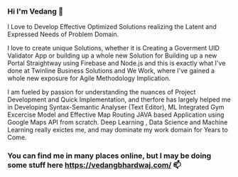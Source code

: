 ### Hi I'm Vedang 👋
I Love to Develop Effective Optimized Solutions realizing the Latent and Expressed Needs of Problem Domain.

I love to create unique Solutions, whether it is Creating a Goverment UID Validator App or building up a whole new Solution for Building up a new Portal Straightway using Firebase and Node.js and this is exactly what I've done at Twinline Business Solutions and We Work, where I've gained a whole new exposure for Agile Methodology Implication.

I am fueled by passion for understanding the nuances of Project Development and Quick Implementation, and therfore has largely helped me in Developing Syntax-Semantic Analyser (Text Editor), ML Integrated Gym Excercise Model and Effective Map Routing JAVA based Application using Google Maps API from scratch.
Deep Learning , Data Science and Machine Learning really exictes me, and may dominate my work domain for Years to Come.

### You can find me in many places online, but I may be doing some stuff here https://vedangbhardwaj.com/ 📫 
<!--
**vedang14/vedang14** is a ✨ _special_ ✨ repository because its `README.md` (this file) appears on your GitHub profile.

Here are some ideas to get you started:

- 🔭 I’m currently working on ...
- 🌱 I’m currently learning ...
- 👯 I’m looking to collaborate on ...
- 🤔 I’m looking for help with ...
- 💬 Ask me about ...
- 📫 How to reach me: ...
- 😄 Pronouns: ...
- ⚡ Fun fact: ...
-->
